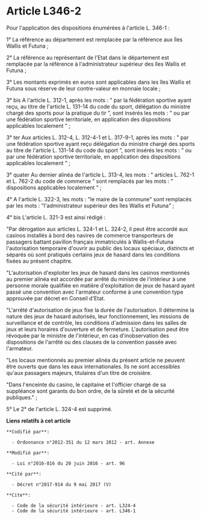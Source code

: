 # Article L346-2

Pour l'application des dispositions énumérées à l'article L. 346-1 : 

1° La référence au département est remplacée par la référence aux îles Wallis et Futuna ; 

2° La référence au représentant de l'Etat dans le département est remplacée par la référence à l'administrateur supérieur des
îles Wallis et Futuna ; 

3° Les montants exprimés en euros sont applicables dans les îles Wallis et Futuna sous réserve de leur contre-valeur en
monnaie locale ; 

3° bis A l'article L. 312-1, après les mots : " par la fédération sportive ayant reçu, au titre de l'article L. 131-14 du
code du sport, délégation du ministre chargé des sports pour la pratique du tir ”, sont insérés les mots : " ou par une
fédération sportive territoriale, en application des dispositions applicables localement ” ; 

3° ter Aux articles L. 312-4, L. 312-4-1 et L. 317-9-1, après les mots : " par une fédération sportive ayant reçu délégation
du ministre chargé des sports au titre de l'article L. 131-14 du code du sport ”, sont insérés les mots : " ou par une
fédération sportive territoriale, en application des dispositions applicables localement ” ; 

3° quater Au dernier alinéa de l'article L. 313-4, les mots : " articles L. 762-1 et L. 762-2 du code de commerce ” sont
remplacés par les mots : " dispositions applicables localement ” ;

4° A l'article L. 322-3, les mots : "le maire de la commune" sont remplacés par les mots : "l'administrateur supérieur des
îles Wallis et Futuna" ; 

4° bis L'article L. 321-3 est ainsi rédigé :

"Par dérogation aux articles L. 324-1 et L. 324-2, il peut être accordé aux casinos installés à bord des navires de commerce
transporteurs de passagers battant pavillon français immatriculés à Wallis-et-Futuna l'autorisation temporaire d'ouvrir au
public des locaux spéciaux, distincts et séparés où sont pratiqués certains jeux de hasard dans les conditions fixées au
présent chapitre.

"L'autorisation d'exploiter les jeux de hasard dans les casinos mentionnés au premier alinéa est accordée par arrêté du
ministre de l'intérieur à une personne morale qualifiée en matière d'exploitation de jeux de hasard ayant passé une
convention avec l'armateur conforme à une convention type approuvée par décret en Conseil d'Etat.

"L'arrêté d'autorisation de jeux fixe la durée de l'autorisation. Il détermine la nature des jeux de hasard autorisés, leur
fonctionnement, les missions de surveillance et de contrôle, les conditions d'admission dans les salles de jeux et leurs
horaires d'ouverture et de fermeture. L'autorisation peut être révoquée par le ministre de l'intérieur, en cas
d'inobservation des dispositions de l'arrêté ou des clauses de la convention passée avec l'armateur.

"Les locaux mentionnés au premier alinéa du présent article ne peuvent être ouverts que dans les eaux internationales. Ils ne
sont accessibles qu'aux passagers majeurs, titulaires d'un titre de croisière.

"Dans l'enceinte du casino, le capitaine et l'officier chargé de sa suppléance sont garants du bon ordre, de la sûreté et de
la sécurité publiques." ;

5° Le 2° de l'article L. 324-4 est supprimé.

**Liens relatifs à cet article**

	**Codifié par**:

	  - Ordonnance n°2012-351 du 12 mars 2012 - art. Annexe

	**Modifié par**:

	  - Loi n°2016-816 du 20 juin 2016 - art. 96

	**Cité par**:

	  - Décret n°2017-914 du 9 mai 2017 (V)

	**Cite**:

	  - Code de la sécurité intérieure - art. L324-4
	  - Code de la sécurité intérieure - art. L346-1

